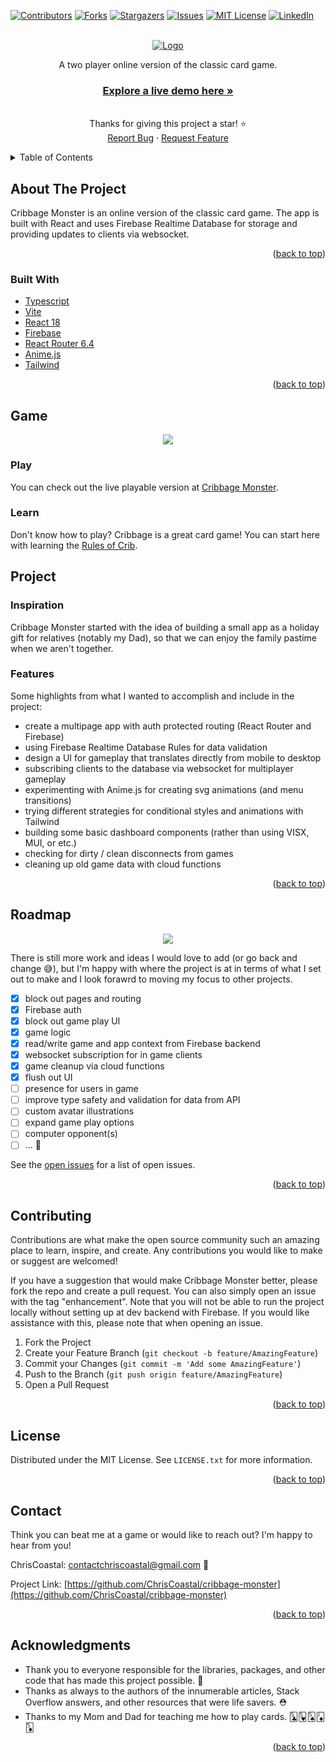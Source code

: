 <div id="top"></div>

[![Contributors][contributors-shield]][contributors-url]
[![Forks][forks-shield]][forks-url]
[![Stargazers][stars-shield]][stars-url]
[![Issues][issues-shield]][issues-url]
[![MIT License][license-shield]][license-url]
[![LinkedIn][linkedin-shield]][linkedin-url]

<!-- PROJECT LOGO -->
<br />
<div align="center">
  <a href="https://github.com/ChrisCoastal/cribbage-monster">
    <img src="https://github.com/ChrisCoastal/Cribbage-Monster/blob/readme/assets/readme-logo.jpg" alt="Logo">
  </a>
    <p align="center">
      A two player online version of the classic card game.
    <br />
    </p>

  <h3 align="center">
    <a href="https://cribbage.netlify.app/" target="blank">
      Explore a live demo here »
    </a>
  </h3>

  <p align="center">
    <br />
    Thanks for giving this project a star! ⭐️
    <br />
    <a href="https://github.com/ChrisCoastal/cribbage-monster/issues">Report Bug</a>
    ·
    <a href="https://github.com/ChrisCoastal/cribbage-monster/issues">Request Feature</a>
  </p>
</div>

<!-- TABLE OF CONTENTS -->
<details>
  <summary>Table of Contents</summary>
  <ol>
    <li>
      <a href="#about-the-project">About The Project</a>
      <ul>
        <li><a href="#built-with">Built With</a></li>
      </ul>
    </li>
    <li>
      <a href="#game">Game</a>
      <ul>
        <li><a href="#play">Play</a></li>
        <li><a href="#learn">Learn</a></li>
      </ul>
    </li>
    <li><a href="#project">Project</a>
      <ul>
        <li><a href="#inspiration">Inspiration</a></li>
        <li><a href="#inspiration">Features</a></li>
      </ul>
    </li>
    <li><a href="#roadmap">Roadmap</a></li>
    <li><a href="#contributing">Contributing</a></li>
    <li><a href="#license">License</a></li>
    <li><a href="#contact">Contact</a></li>
    <li><a href="#acknowledgments">Acknowledgments</a></li>
  </ol>
</details>

<!-- ABOUT THE PROJECT -->

## About The Project

Cribbage Monster is an online version of the classic card game. The app is built with React and uses Firebase Realtime Database for storage and providing updates to clients via websocket.

<!-- [![Product Name Screen Shot][product-screenshot]](https://cribbage.netlify.app/) -->

<p align="right">(<a href="#top">back to top</a>)</p>

### Built With

- [Typescript](https://www.typescriptlang.org/)
- [Vite](https://vitejs.dev/)
- [React 18](https://reactjs.org/)
- [Firebase](https://firebase.google.com/)
- [React Router 6.4](https://reactrouter.com/en/main)
- [Anime.js](https://animejs.com/)
- [Tailwind](https://tailwindcss.com/)

<p align="right">(<a href="#top">back to top</a>)</p>

<!-- Play -->

## Game

<p align="center">
  <img src='https://github.com/ChrisCoastal/Cribbage-Monster/blob/readme/assets/game-view.jpg'>
</p>

### Play

You can check out the live playable version at <a href="https://cribbage.netlify.app/" target="_blank">Cribbage Monster</a>.

### Learn

Don't know how to play? Cribbage is a great card game! You can start here with learning the <a href="https://cribbage.netlify.app/rules" target="_blank">Rules of Crib</a>.

## Project

### Inspiration

Cribbage Monster started with the idea of building a small app as a holiday gift for relatives (notably my Dad), so that we can enjoy the family pastime when we aren't together.

### Features

Some highlights from what I wanted to accomplish and include in the project:

- create a multipage app with auth protected routing (React Router and Firebase)
- using Firebase Realtime Database Rules for data validation
- design a UI for gameplay that translates directly from mobile to desktop
- subscribing clients to the database via websocket for multiplayer gameplay
- experimenting with Anime.js for creating svg animations (and menu transitions)
- trying different strategies for conditional styles and animations with Tailwind
- building some basic dashboard components (rather than using VISX, MUI, or etc.)
- checking for dirty / clean disconnects from games
- cleaning up old game data with cloud functions

<p align="right">(<a href="#top">back to top</a>)</p>

<!-- ROADMAP -->

## Roadmap

<p align="center">
  <img src='https://github.com/ChrisCoastal/Cribbage-Monster/blob/readme/assets/board-view.jpg' >
</p>

There is still more work and ideas I would love to add (or go back and change 😅), but I'm happy with where the project is at in terms of what I set out to make and I look forawrd to moving my focus to other projects.

- [x] block out pages and routing
- [x] Firebase auth
- [x] block out game play UI
- [x] game logic
- [x] read/write game and app context from Firebase backend
- [x] websocket subscription for in game clients
- [x] game cleanup via cloud functions
- [x] flush out UI
- [ ] presence for users in game
- [ ] improve type safety and validation for data from API
- [ ] custom avatar illustrations
- [ ] expand game play options
- [ ] computer opponent(s)
- [ ] ... 🏁

See the [open issues](https://github.com/ChrisCoastal/cribbage-monster/issues) for a list of open issues.

<p align="right">(<a href="#top">back to top</a>)</p>

<!-- CONTRIBUTING -->

## Contributing

Contributions are what make the open source community such an amazing place to learn, inspire, and create. Any contributions you would like to make or suggest are welcomed!

If you have a suggestion that would make Cribbage Monster better, please fork the repo and create a pull request. You can also simply open an issue with the tag "enhancement". Note that you will not be able to run the project locally without setting up at dev backend with Firebase. If you would like assistance with this, please note that when opening an issue.

1. Fork the Project
2. Create your Feature Branch (`git checkout -b feature/AmazingFeature`)
3. Commit your Changes (`git commit -m 'Add some AmazingFeature'`)
4. Push to the Branch (`git push origin feature/AmazingFeature`)
5. Open a Pull Request

<p align="right">(<a href="#top">back to top</a>)</p>

<!-- LICENSE -->

## License

Distributed under the MIT License. See `LICENSE.txt` for more information.

<p align="right">(<a href="#top">back to top</a>)</p>

<!-- CONTACT -->

## Contact

Think you can beat me at a game or would like to reach out? I'm happy to hear from you!

ChrisCoastal: contactchriscoastal@gmail.com 🌊

Project Link: [https://github.com/ChrisCoastal/cribbage-monster](https://github.com/ChrisCoastal/cribbage-monster)

<p align="right">(<a href="#top">back to top</a>)</p>

<!-- ACKNOWLEDGMENTS -->

## Acknowledgments

- Thank you to everyone responsible for the libraries, packages, and other code that has made this project possible. 🙏
- Thanks as always to the authors of the innumerable articles, Stack Overflow answers, and other resources that were life savers. ⛑
- Thanks to my Mom and Dad for teaching me how to play cards. 🃕🂵🂥🃋 🃅

<p align="right">(<a href="#top">back to top</a>)</p>

<!-- MARKDOWN LINKS & IMAGES -->
<!-- https://www.markdownguide.org/basic-syntax/#reference-style-links -->

[contributors-shield]: https://img.shields.io/github/contributors/ChrisCoastal/cribbage-monster.svg?style=for-the-badge
[contributors-url]: https://github.com/ChrisCoastal/cribbage-monster/graphs/contributors
[forks-shield]: https://img.shields.io/github/forks/ChrisCoastal/cribbage-monster.svg?style=for-the-badge
[forks-url]: https://github.com/ChrisCoastal/cribbage-monster/network/members
[stars-shield]: https://img.shields.io/github/stars/ChrisCoastal/cribbage-monster.svg?style=for-the-badge
[stars-url]: https://github.com/ChrisCoastal/cribbage-monster/stargazers
[issues-shield]: https://img.shields.io/github/issues/ChrisCoastal/cribbage-monster.svg?style=for-the-badge
[issues-url]: https://github.com/ChrisCoastal/cribbage-monster/issues
[license-shield]: https://img.shields.io/github/license/ChrisCoastal/cribbage-monster.svg?style=for-the-badge
[license-url]: https://github.com/ChrisCoastal/cribbage-monster/blob/master/LICENSE.txt
[linkedin-shield]: https://img.shields.io/badge/-LinkedIn-black.svg?style=for-the-badge&logo=linkedin&colorB=555
[linkedin-url]: https://linkedin.com/in/christopher-allen-3194371b5
[product-screenshot]: src/assets/game-view-partial.jpg
